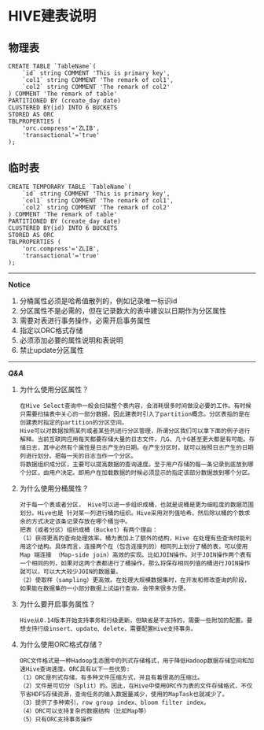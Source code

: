 # HIVE建表说明

## 物理表

	CREATE TABLE `TableName`(
		`id` string COMMENT 'This is primary key',
		`col1` string COMMENT 'The remark of col1',
		`col2` string COMMENT 'The remark of col2'
	) COMMENT 'The remark of table'
	PARTITIONED BY (create_day date)
	CLUSTERED BY(id) INTO 6 BUCKETS
	STORED AS ORC
	TBLPROPERTIES (
		'orc.compress'='ZLIB', 
		'transactional'='true'
	);

## 临时表

	CREATE TEMPORARY TABLE `TableName`(
		`id` string COMMENT 'This is primary key',
		`col1` string COMMENT 'The remark of col1',
		`col2` string COMMENT 'The remark of col2'
	) COMMENT 'The remark of table'
	PARTITIONED BY (create_day date)
	CLUSTERED BY(id) INTO 6 BUCKETS
	STORED AS ORC
	TBLPROPERTIES (
		'orc.compress'='ZLIB', 
		'transactional'='true'
	);

---

__Notice__

1. 分桶属性必须是哈希值散列的，例如记录唯一标识id
2. 分区属性不是必需的，但在记录数大的表中建议以日期作为分区属性
3. 需要对表进行事务操作，必需开启事务属性
4. 指定以ORC格式存储
5. 必须添加必要的属性说明和表说明
6. 禁止update分区属性

---

___Q&A___

1. 为什么使用分区属性？

	```
	在Hive Select查询中一般会扫描整个表内容，会消耗很多时间做没必要的工作。有时候只需要扫描表中关心的一部分数据，因此建表时引入了partition概念。分区表指的是在创建表时指定的partition的分区空间。 
	Hive可以对数据按照某列或者某些列进行分区管理，所谓分区我们可以拿下面的例子进行解释。当前互联网应用每天都要存储大量的日志文件，几G、几十G甚至更大都是有可能。存储日志，其中必然有个属性是日志产生的日期。在产生分区时，就可以按照日志产生的日期列进行划分。把每一天的日志当作一个分区。 
	将数据组织成分区，主要可以提高数据的查询速度。至于用户存储的每一条记录到底放到哪个分区，由用户决定。即用户在加载数据的时候必须显示的指定该部分数据放到哪个分区。
	```

2. 为什么使用分桶属性？

	```
	对于每一个表或者分区， Hive可以进一步组织成桶，也就是说桶是更为细粒度的数据范围划分。Hive也是 针对某一列进行桶的组织。Hive采用对列值哈希，然后除以桶的个数求余的方式决定该条记录存放在哪个桶当中。
	把表（或者分区）组织成桶（Bucket）有两个理由：
	（1）获得更高的查询处理效率。桶为表加上了额外的结构，Hive 在处理有些查询时能利用这个结构。具体而言，连接两个在（包含连接列的）相同列上划分了桶的表，可以使用 Map 端连接 （Map-side join）高效的实现。比如JOIN操作。对于JOIN操作两个表有一个相同的列，如果对这两个表都进行了桶操作。那么将保存相同列值的桶进行JOIN操作就可以，可以大大较少JOIN的数据量。
	（2）使取样（sampling）更高效。在处理大规模数据集时，在开发和修改查询的阶段，如果能在数据集的一小部分数据上试运行查询，会带来很多方便。
	```

3. 为什么要开启事务属性？

	```
	Hive从0.14版本开始支持事务和行级更新，但缺省是不支持的，需要一些附加的配置。要想支持行级insert、update、delete，需要配置Hive支持事务。
	```

4. 为什么使用ORC格式存储？

	```
	ORC文件格式是一种Hadoop生态圈中的列式存储格式，用于降低Hadoop数据存储空间和加速Hive查询速度。ORC具有以下一些优势:
	（1）ORC是列式存储，有多种文件压缩方式，并且有着很高的压缩比。
	（2）文件是可切分（Split）的。因此，在Hive中使用ORC作为表的文件存储格式，不仅节省HDFS存储资源，查询任务的输入数据量减少，使用的MapTask也就减少了。
	（3）提供了多种索引，row group index、bloom filter index。
	（4）ORC可以支持复杂的数据结构（比如Map等）
	（5）只有ORC支持事务操作
	```